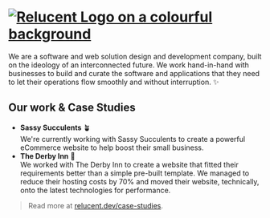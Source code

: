 # [![Relucent Logo on a colourful background](/profile/relucent-grainy-gradient-logo.png)](https://relucent.dev)

We are a software and web solution design and development company, built on the ideology of an interconnected future.
We work hand-in-hand with businesses to build and curate the software and applications that they need to let their operations flow smoothly and without interruption. ✨

## Our work & Case Studies

- **Sassy Succulents** 🪴\
  We're currently working with Sassy Succulents to create a powerful eCommerce website to help boost their small business.
- **The Derby Inn** 🍷\
  We worked with The Derby Inn to create a website that fitted their requirements better than a simple pre-built template. We managed to reduce their hosting costs by 70% and moved their website, technically, onto the latest technologies for performance.

> Read more at [relucent.dev/case-studies](https://relucent.dev/case-studies).
